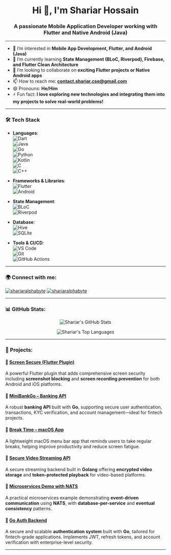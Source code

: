 <h1 align="center">Hi 👋, I'm Shariar Hossain</h1>
<h3 align="center">A passionate Mobile Application Developer working with Flutter and Native Android (Java)</h3>

---

- 👀 I’m interested in **Mobile App Development, Flutter, and Android (Java)**  
- 🌱 I’m currently learning **State Management (BLoC, Riverpod), Firebase, and Flutter Clean Architecture**  
- 💞️ I’m looking to collaborate on **exciting Flutter projects or Native Android apps**  
- 📫 How to reach me: **[contact.shariar.cse@gmail.com](mailto:contact.shariar.cse@gmail.com)**  
- 😄 Pronouns: **He/Him**  
- ⚡ Fun fact: **I love exploring new technologies and integrating them into my projects to solve real-world problems!**  

---

### 🛠 Tech Stack

- **Languages**:  
  ![Dart](https://img.shields.io/badge/Dart-0175C2?style=for-the-badge&logo=dart&logoColor=white)  
  ![Java](https://img.shields.io/badge/Java-007396?style=for-the-badge&logo=java&logoColor=white)  
  ![Go](https://img.shields.io/badge/Go-00ADD8?style=for-the-badge&logo=go&logoColor=white)  
  ![Python](https://img.shields.io/badge/Python-3776AB?style=for-the-badge&logo=python&logoColor=white)  
  ![Kotlin](https://img.shields.io/badge/Kotlin-0095D5?style=for-the-badge&logo=kotlin&logoColor=white)  
  ![C](https://img.shields.io/badge/C-00599C?style=for-the-badge&logo=c&logoColor=white)  
  ![C++](https://img.shields.io/badge/C++-00599C?style=for-the-badge&logo=c%2B%2B&logoColor=white)

- **Frameworks & Libraries**:  
  ![Flutter](https://img.shields.io/badge/Flutter-02569B?style=for-the-badge&logo=flutter&logoColor=white)  
  ![Android](https://img.shields.io/badge/Android-3DDC84?style=for-the-badge&logo=android&logoColor=white)

- **State Management**:  
  ![BLoC](https://img.shields.io/badge/BLoC-1169AA?style=for-the-badge&logo=dart&logoColor=white)  
  ![Riverpod](https://img.shields.io/badge/Riverpod-1169AA?style=for-the-badge&logo=dart&logoColor=white)

- **Database**:  
  ![Hive](https://img.shields.io/badge/Hive-FFC107?style=for-the-badge&logo=hive&logoColor=black)  
  ![SQLite](https://img.shields.io/badge/SQLite-07405E?style=for-the-badge&logo=sqlite&logoColor=white)

- **Tools & CI/CD**:  
  ![VS Code](https://img.shields.io/badge/VS%20Code-0078D4?style=for-the-badge&logo=visual-studio-code&logoColor=white)  
  ![Git](https://img.shields.io/badge/Git-F05032?style=for-the-badge&logo=git&logoColor=white)  
  ![GitHub Actions](https://img.shields.io/badge/GitHub_Actions-2088FF?style=for-the-badge&logo=github-actions&logoColor=white)

---

### 🌍 Connect with me:

<p align="left">
<a href="https://linkedin.com/in/shariar99" target="blank"><img align="center" src="https://img.shields.io/badge/LinkedIn-0A66C2?style=for-the-badge&logo=linkedin&logoColor=white" alt="shariaralphabyte" /></a>
<a href="https://www.youtube.com/@CodeProBro" target="blank"><img align="center" src="https://img.shields.io/badge/YouTube-FF0000?style=for-the-badge&logo=youtube&logoColor=white" alt="shariaralphabyte" /></a>
</p>

---

### 📊 GitHub Stats:

<p align="center">
  <img src="https://github-readme-stats.vercel.app/api?username=shariaralphabyte&show_icons=true&theme=radical" alt="Shariar's GitHub Stats" />
</p>

<p align="center">
  <img src="https://github-readme-stats.vercel.app/api/top-langs/?username=shariaralphabyte&layout=compact&theme=radical" alt="Shariar's Top Languages" />
</p>

---

### 🚀 Projects:


#### 🔐 [Screen Secure (Flutter Plugin)](https://github.com/shariaralphabyte/screen_secure)
A powerful Flutter plugin that adds comprehensive screen security including **screenshot blocking** and **screen recording prevention** for both Android and iOS platforms.

#### 🏦 [MiniBankGo – Banking API](https://github.com/shariaralphabyte/minibank-go.git)
A robust **banking API** built with **Go**, supporting secure user authentication, transactions, KYC verification, and account management—ideal for fintech projects.

#### 🍃 [Break Time – macOS App](https://github.com/shariaralphabyte/Break-Time-Mac-Os.git)
A lightweight macOS menu bar app that reminds users to take regular breaks, helping improve productivity and reduce screen fatigue.

#### 🎥 [Secure Video Streaming API](https://github.com/shariaralphabyte/Secure-Video-Streaming-API.git)
A secure streaming backend built in **Golang** offering **encrypted video storage** and **token-protected playback** for video-based platforms.

#### 🧩 [Microservices Demo with NATS](https://github.com/shariaralphabyte/MicroServices.git)
A practical microservices example demonstrating **event-driven communication** using **NATS**, with **database-per-service** and **eventual consistency** patterns.

#### 🔐 [Go Auth Backend](https://github.com/shariaralphabyte/Auth_Backend_Using_Go.git)
A secure and scalable **authentication system** built with **Go**, tailored for fintech-grade applications. Implements JWT, refresh tokens, and account verification with enterprise-level security.

---

<!---
shariaralphabyte/shariaralphabyte is a ✨ special ✨ repository because its `README.md` (this file) appears on your GitHub profile.
You can click the Preview link to take a look at your changes.
--->

